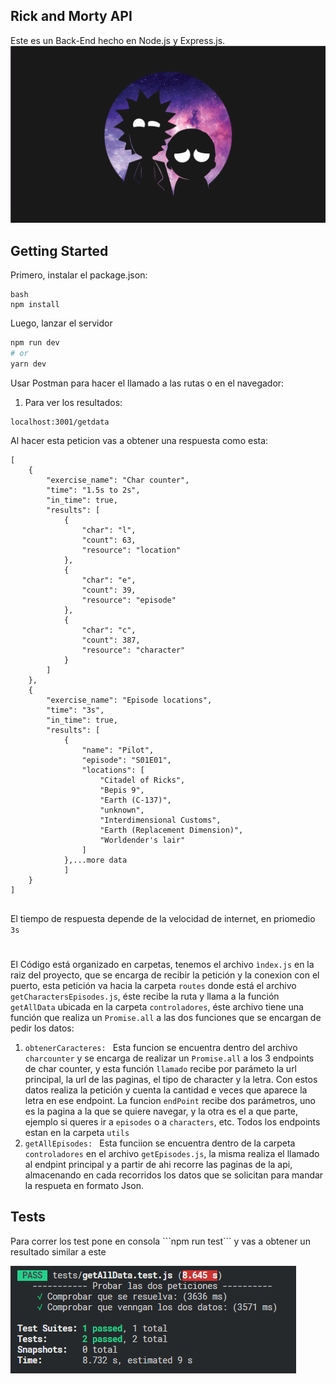 ## Rick and Morty API

Este es un Back-End hecho en Node.js y Express.js.
<img src='img/rym.png'>
## Getting Started

Primero, instalar el package.json:

```
bash
npm install
```

Luego, lanzar el servidor

```bash
npm run dev
# or
yarn dev
```

Usar Postman para hacer el llamado a las rutas o en el navegador:

1. Para ver los resultados:
```
localhost:3001/getdata
```
Al hacer esta peticion vas a obtener una respuesta como esta:
```
[
    {
        "exercise_name": "Char counter",
        "time": "1.5s to 2s",
        "in_time": true,
        "results": [
            {
                "char": "l",
                "count": 63,
                "resource": "location"
            },
            {
                "char": "e",
                "count": 39,
                "resource": "episode"
            },
            {
                "char": "c",
                "count": 387,
                "resource": "character"
            }
        ]
    },
    {
        "exercise_name": "Episode locations",
        "time": "3s",
        "in_time": true,
        "results": [
            {
                "name": "Pilot",
                "episode": "S01E01",
                "locations": [
                    "Citadel of Ricks",
                    "Bepis 9",
                    "Earth (C-137)",
                    "unknown",
                    "Interdimensional Customs",
                    "Earth (Replacement Dimension)",
                    "Worldender's lair"
                ]
            },...more data
            ]
    }
]
  
```
El tiempo de respuesta depende de la velocidad de internet, en priomedio ```3s```

#
El Código está organizado en carpetas, tenemos el archivo ```ìndex.js``` en la raiz del proyecto, que se encarga de recibir la petición y la conexion con el puerto,
esta petición va hacia la carpeta ```routes``` donde está el archivo ```getCharactersEpisodes.js```, éste recibe la ruta y llama a la función ```getAllData``` ubicada en la carpeta ```controladores```, éste archivo tiene una función que realiza un ```Promise.all``` a las dos funciones que se encargan de pedir los datos:
    <ol>
        <li>```obtenerCaracteres: ``` 
                Esta funcion se encuentra dentro del archivo ```charcounter``` y se encarga de realizar un ```Promise.all``` a los 3 endpoints de char counter, y esta función ```llamado``` recibe por parámeto la url principal, la url de las paginas, el tipo de character y la letra.
                    Con estos datos realiza la petición y cuenta la cantidad e veces que aparece la letra en ese endpoint. 
                La funcion ```endPoint``` recibe dos parámetros, uno es la pagina a la que se quiere navegar, y la otra es el a que parte, ejemplo si queres ir a ```episodes``` o a ```characters```, etc. Todos los endpoints estan en la carpeta ```utils```
        </li>
        <li>```getAllEpisodes: ```
                Esta funciion se encuentra dentro de la carpeta ```controladores``` en el archivo ```getEpisodes.js```, la misma realiza el llamado al endpint principal y a partir de ahi recorre las paginas de la api, almacenando en cada recorridos los datos que se solicitan para mandar la respueta en formato Json. 
        </li>
    </ol>


<h2>Tests</h2>
<p>Para correr los test pone en consola ```npm run test``` y vas a obtener un resultado similar a este</p>

<img src="img/test.png" >